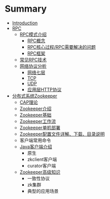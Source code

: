 # Summary

* [Introduction](README.md)
* [RPC](rpc.md)
  * [RPC模式介绍](rpc/rpcmo-shi-jie-shao.md)
    * [RPC概念](rpc/rpcmo-shi-jie-shao/rpcgai-nian.md)
    * [RPC核心过程/RPC需要解决的问题](rpc/rpcmo-shi-jie-shao/rpche-xin-guo-cheng.md)
    * [RPC框架](rpc/rpcmo-shi-jie-shao/rpckuang-jia.md)
  * [常见RPC技术](rpc/chang-jian-rpc-ji-zhu.md)
  * [网络协议分析](rpc/wang-luo-xie-yi-fen-xi.md)
    * [网络七层](rpc/wang-luo-xie-yi-fen-xi/wang-luo-qi-ceng.md)
    * [TCP](rpc/wang-luo-xie-yi-fen-xi/tcp.md)
    * [UDP](rpc/wang-luo-xie-yi-fen-xi/udp.md)
    * [应用层HTTP协议](rpc/wang-luo-xie-yi-fen-xi/ying-yong-ceng-http-xie-yi.md)
* [分布式系统Zookeeper](fen-bu-shi-xi-tong-zookeeper.md)
  * [CAP理论](fen-bu-shi-xi-tong-zookeeper/capli-lun.md)
  * [Zookeeper介绍](fen-bu-shi-xi-tong-zookeeper/zookeeperjie-shao.md)
  * [Zookeeper基础](fen-bu-shi-xi-tong-zookeeper/zookeeperji-chu.md)
  * [Zookeeper工作流](fen-bu-shi-xi-tong-zookeeper/zookeepergong-zuo-liu.md)
  * [Zookeeper单机部署](fen-bu-shi-xi-tong-zookeeper/zookeeperdan-ji-bu-shu.md)
  * [Zookeeper配置文件详解、下载、目录说明](fen-bu-shi-xi-tong-zookeeper/zookeeperpei-zhi-wen-jian-xiang-jie.md)
  * 客户端常用命令
  * [Java客户端介绍](fen-bu-shi-xi-tong-zookeeper/zookeeperji-chu/javake-hu-duan-jie-shao.md)
    * 原生
    * zkclient客户端
    * curator客户端
  * [Zookeeper高级知识](fen-bu-shi-xi-tong-zookeeper/zookeepergao-ji-zhi-shi.md)
    * 一致性协议
    * zk集群
    * 典型的应用场景

